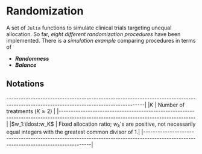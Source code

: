 # Randomization

A set of `Julia` functions to simulate clinical trials targeting unequal allocation. 
So far, _eight different randomization procedures_ have been implemented.
There is a _simulation example_ comparing procedures in terms of

- _**Randomness**_
- _**Balance**_


## Notations

---------------------------------------------------------------------------------------------------------------------------------------|
|$K$              | Number of treatments ($K \geq 2$)                                                                                  |
|--------------------------------------------------------------------------------------------------------------------------------------|
|$w_1:\ldost:w_K$ | Fixed allocation ratio; $w_k$'s are positive, not necessarily equal integers with the greatest common divisor of 1.|
|--------------------------------------------------------------------------------------------------------------------------------------|
